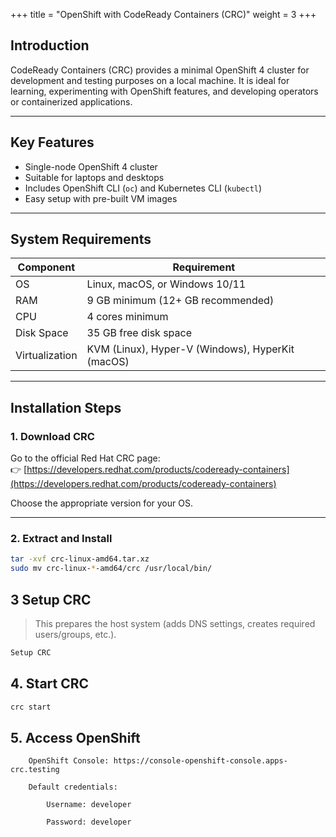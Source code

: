 

+++
title = "OpenShift with CodeReady Containers (CRC)"
weight = 3
+++

## Introduction

CodeReady Containers (CRC) provides a minimal OpenShift 4 cluster for development and testing purposes on a local machine. It is ideal for learning, experimenting with OpenShift features, and developing operators or containerized applications.

---

## Key Features

- Single-node OpenShift 4 cluster
- Suitable for laptops and desktops
- Includes OpenShift CLI (`oc`) and Kubernetes CLI (`kubectl`)
- Easy setup with pre-built VM images

---

## System Requirements

| Component       | Requirement                             |
|----------------|------------------------------------------|
| OS              | Linux, macOS, or Windows 10/11          |
| RAM             | 9 GB minimum (12+ GB recommended)       |
| CPU             | 4 cores minimum                         |
| Disk Space      | 35 GB free disk space                   |
| Virtualization  | KVM (Linux), Hyper-V (Windows), HyperKit (macOS) |

---

## Installation Steps

### 1. **Download CRC**

Go to the official Red Hat CRC page:  
👉 [https://developers.redhat.com/products/codeready-containers](https://developers.redhat.com/products/codeready-containers)

Choose the appropriate version for your OS.

---

### 2. **Extract and Install**

```bash
tar -xvf crc-linux-amd64.tar.xz
sudo mv crc-linux-*-amd64/crc /usr/local/bin/
```
## 3 Setup CRC 
> This prepares the host system (adds DNS settings, creates required users/groups, etc.).
```sh
Setup CRC
```
## 4. Start CRC
```sh
crc start
```

## 5. Access OpenShift
```
    OpenShift Console: https://console-openshift-console.apps-crc.testing

    Default credentials:

        Username: developer

        Password: developer
```
